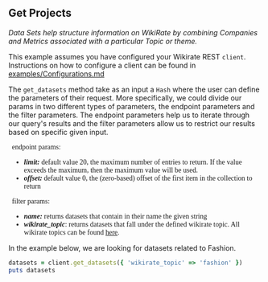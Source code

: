 ## Get Projects

_Data Sets help structure information on WikiRate by combining Companies and Metrics associated with a particular Topic
or theme._

This example assumes you have configured your Wikirate REST `client`. Instructions on how to configure a client can be
found in [examples/Configurations.md](https://github.com/wikirate/wikirate4ruby/blob/main/examples/Configuration.md)

The `get_datasets` method take as an input a `Hash` where the user can define the parameters of their request. More
specifically, we could divide our params in two different types of parameters, the endpoint parameters and the filter
parameters. The endpoint parameters help us to iterate through our query's results and the filter parameters allow us to
restrict our results based on specific given input.
<div style="font-family:'Source Code Pro'; font-size:14px; padding-left: 0.5em; padding-right: 0.5em;">
endpoint params:

- **_limit:_** default value 20, the maximum number of entries to return. If the value exceeds the maximum, then the
  maximum value will be used.
- **_offset:_** default value 0, the (zero-based) offset of the first item in the collection to return

filter params:

- **_name:_** returns datasets that contain in their name the given string
- **_wikirate_topic_**: returns datasets that fall under the defined wikirate topic. All wikirate topics can be
  found [here](https://wikirate.org/Topic).

</div>

In the example below, we are looking for datasets related to Fashion.

```ruby
datasets = client.get_datasets({ 'wikirate_topic' => 'fashion' })
puts datasets
```